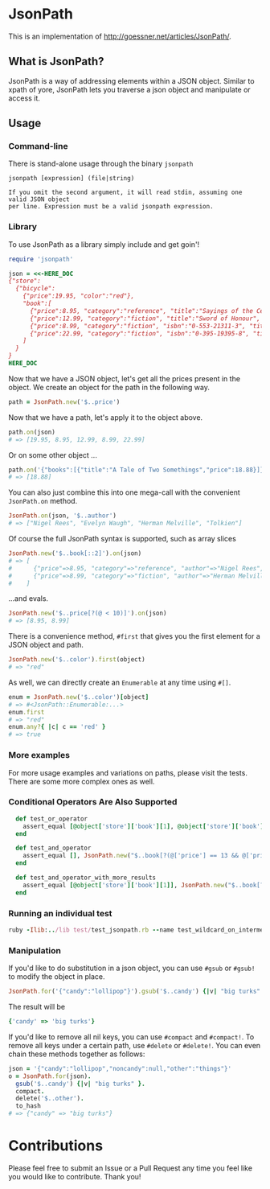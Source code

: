# JsonPath

This is an implementation of http://goessner.net/articles/JsonPath/.

## What is JsonPath?

JsonPath is a way of addressing elements within a JSON object. Similar to xpath of yore, JsonPath lets you
traverse a json object and manipulate or access it.

## Usage

### Command-line

There is stand-alone usage through the binary `jsonpath`

    jsonpath [expression] (file|string)

    If you omit the second argument, it will read stdin, assuming one valid JSON object
    per line. Expression must be a valid jsonpath expression.

### Library

To use JsonPath as a library simply include and get goin'!

```ruby
require 'jsonpath'

json = <<-HERE_DOC
{"store":
  {"bicycle":
    {"price":19.95, "color":"red"},
    "book":[
      {"price":8.95, "category":"reference", "title":"Sayings of the Century", "author":"Nigel Rees"},
      {"price":12.99, "category":"fiction", "title":"Sword of Honour", "author":"Evelyn Waugh"},
      {"price":8.99, "category":"fiction", "isbn":"0-553-21311-3", "title":"Moby Dick", "author":"Herman Melville","color":"blue"},
      {"price":22.99, "category":"fiction", "isbn":"0-395-19395-8", "title":"The Lord of the Rings", "author":"Tolkien"}
    ]
  }
}
HERE_DOC
```

Now that we have a JSON object, let's get all the prices present in the object. We create an object for the path
in the following way.

```ruby
path = JsonPath.new('$..price')
```

Now that we have a path, let's apply it to the object above.

```ruby
path.on(json)
# => [19.95, 8.95, 12.99, 8.99, 22.99]
```

Or on some other object ...

```ruby
path.on('{"books":[{"title":"A Tale of Two Somethings","price":18.88}]}')
# => [18.88]
```

You can also just combine this into one mega-call with the convenient `JsonPath.on` method.

```ruby
JsonPath.on(json, '$..author')
# => ["Nigel Rees", "Evelyn Waugh", "Herman Melville", "Tolkien"]
```

Of course the full JsonPath syntax is supported, such as array slices

```ruby
JsonPath.new('$..book[::2]').on(json)
# => [
#      {"price"=>8.95, "category"=>"reference", "author"=>"Nigel Rees", "title"=>"Sayings of the Century"},
#      {"price"=>8.99, "category"=>"fiction", "author"=>"Herman Melville", "title"=>"Moby Dick", "isbn"=>"0-553-21311-3"}
#    ]
```

...and evals.

```ruby
JsonPath.new('$..price[?(@ < 10)]').on(json)
# => [8.95, 8.99]
```

There is a convenience method, `#first` that gives you the first element for a JSON object and path.

```ruby
JsonPath.new('$..color').first(object)
# => "red"
```

As well, we can directly create an `Enumerable` at any time using `#[]`. 

```ruby
enum = JsonPath.new('$..color')[object]
# => #<JsonPath::Enumerable:...>
enum.first
# => "red"
enum.any?{ |c| c == 'red' }
# => true
```

### More examples

For more usage examples and variations on paths, please visit the tests. There are some more complex ones as well.

### Conditional Operators Are Also Supported

```ruby
  def test_or_operator
    assert_equal [@object['store']['book'][1], @object['store']['book'][3]], JsonPath.new("$..book[?(@['price'] == 13 || @['price'] == 23)]").on(@object)
  end

  def test_and_operator
    assert_equal [], JsonPath.new("$..book[?(@['price'] == 13 && @['price'] == 23)]").on(@object)
  end

  def test_and_operator_with_more_results
    assert_equal [@object['store']['book'][1]], JsonPath.new("$..book[?(@['price'] < 23 && @['price'] > 9)]").on(@object)
  end
```

### Running an individual test

```ruby
ruby -Ilib:../lib test/test_jsonpath.rb --name test_wildcard_on_intermediary_element_v6
```

### Manipulation

If you'd like to do substitution in a json object, you can use `#gsub` or `#gsub!` to modify the object in place.

```ruby
JsonPath.for('{"candy":"lollipop"}').gsub('$..candy') {|v| "big turks" }.to_hash
```

The result will be

```ruby
{'candy' => 'big turks'}
```

If you'd like to remove all nil keys, you can use `#compact` and `#compact!`. To remove all keys under a certain path, use `#delete` or `#delete!`. You can even chain these methods together as follows:

```ruby
json = '{"candy":"lollipop","noncandy":null,"other":"things"}'
o = JsonPath.for(json).
  gsub('$..candy') {|v| "big turks" }.
  compact.
  delete('$..other').
  to_hash
# => {"candy" => "big turks"}
```

# Contributions

Please feel free to submit an Issue or a Pull Request any time you feel like you would like to contribute. Thank you!
